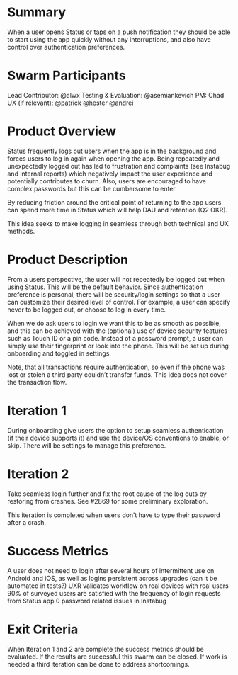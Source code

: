 # Summary

When a user opens Status or taps on a push notification they should be
able to start using the app quickly without any interruptions, and also
have control over authentication preferences.

# Swarm Participants

Lead Contributor: @alwx Testing & Evaluation: @asemiankevich PM: Chad UX
(if relevant): @patrick @hester @andrei

# Product Overview

Status frequently logs out users when the app is in the background and
forces users to log in again when opening the app. Being repeatedly and
unexpectedly logged out has led to frustration and complaints (see
Instabug and internal reports) which negatively impact the user
experience and potentially contributes to churn. Also, users are
encouraged to have complex passwords but this can be cumbersome to
enter.

By reducing friction around the critical point of returning to the app
users can spend more time in Status which will help DAU and retention
(Q2 OKR).

This idea seeks to make logging in seamless through both technical and
UX methods.

# Product Description

From a users perspective, the user will not repeatedly be logged out
when using Status. This will be the default behavior. Since
authentication preference is personal, there will be security/login
settings so that a user can customize their desired level of control.
For example, a user can specify never to be logged out, or choose to log
in every time.

When we do ask users to login we want this to be as smooth as possible,
and this can be achieved with the (optional) use of device security
features such as Touch ID or a pin code. Instead of a password prompt, a
user can simply use their fingerprint or look into the phone. This will
be set up during onboarding and toggled in settings.

Note, that all transactions require authentication, so even if the phone
was lost or stolen a third party couldn’t transfer funds. This idea does
not cover the transaction flow.

# Iteration 1

During onboarding give users the option to setup seamless authentication
(if their device supports it) and use the device/OS conventions to
enable, or skip. There will be settings to manage this preference.

# Iteration 2

Take seamless login further and fix the root cause of the log outs by
restoring from crashes. See \#2869 for some preliminary exploration.

This iteration is completed when users don’t have to type their password
after a crash.

# Success Metrics

A user does not need to login after several hours of intermittent use on
Android and iOS, as well as logins persistent across upgrades (can it be
automated in tests?) UXR validates workflow on real devices with real
users 90% of surveyed users are satisfied with the frequency of login
requests from Status app 0 password related issues in Instabug

# Exit Criteria

When Iteration 1 and 2 are complete the success metrics should be
evaluated. If the results are successful this swarm can be closed. If
work is needed a third iteration can be done to address shortcomings.